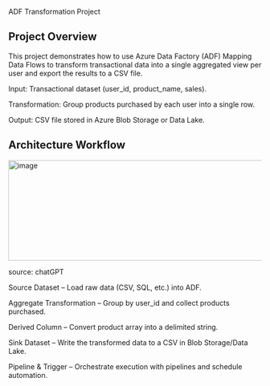 ADF Transformation Project

## Project Overview

This project demonstrates how to use Azure Data Factory (ADF) Mapping Data Flows to transform transactional data into a single aggregated view per user and export the results to a CSV file.

Input: Transactional dataset (user_id, product_name, sales).

Transformation: Group products purchased by each user into a single row.

Output: CSV file stored in Azure Blob Storage or Data Lake.

## Architecture Workflow

<img width="1025" height="200" alt="image" src="https://github.com/user-attachments/assets/1a0ad32e-4e55-451e-8d2e-ae5dbfeb9d8d" />

source: chatGPT

Source Dataset – Load raw data (CSV, SQL, etc.) into ADF.

Aggregate Transformation – Group by user_id and collect products purchased.

Derived Column – Convert product array into a delimited string.

Sink Dataset – Write the transformed data to a CSV in Blob Storage/Data Lake.

Pipeline & Trigger – Orchestrate execution with pipelines and schedule automation.
